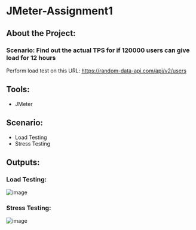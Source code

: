 # JMeter-Assignment1 

## About the Project:
### Scenario: Find out the actual TPS for if 120000 users can give load for 12 hours
Perform load test on this URL: https://random-data-api.com/api/v2/users

## Tools:
- JMeter

## Scenario:
- Load Testing
- Stress Testing

## Outputs:
### Load Testing:
![image](https://github.com/AshrafUAsif/JMeter-Assignment1/assets/108550504/1cd851ed-67d0-4eb1-a771-e40ae654d604)

### Stress Testing:
![image](https://github.com/AshrafUAsif/JMeter-Assignment1/assets/108550504/0a96d3f7-2ca7-4e70-9b5c-6e9a1d314aff)



